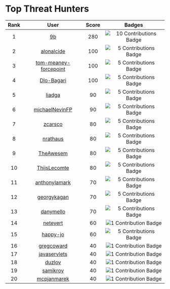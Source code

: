 # Top Threat Hunters 
|Rank|User|Score|Badges|
|:---:|:---:|:---:|:---:|
|1|[9b](www.github.com/9b) | 280 | ![10 Contributions Badge](https://sentineltelemetry.blob.core.windows.net/badgeimages/Frame%2025.png)|
|2|[alonalcide](www.github.com/alonalcide) | 100 | ![5 Contributions Badge](https://sentineltelemetry.blob.core.windows.net/badgeimages/Frame%2024.png)|
|3|[tom-meaney-forcepoint](www.github.com/tom-meaney-forcepoint) |100  | ![5 Contributions Badge](https://sentineltelemetry.blob.core.windows.net/badgeimages/Frame%2024.png)|
|4|[Dlo-Bagari](www.github.com/Dlo-Bagari) | 100 | ![5 Contributions Badge](https://sentineltelemetry.blob.core.windows.net/badgeimages/Frame%2024.png)|
|5|[liadga](www.github.com/liadga) | 90 | ![5 Contributions Badge](https://sentineltelemetry.blob.core.windows.net/badgeimages/Frame%2024.png)|
|6|[michaelNevinFP](www.github.com/michaelNevinFP) | 90 | ![5 Contributions Badge](https://sentineltelemetry.blob.core.windows.net/badgeimages/Frame%2024.png)|
|7|[zcarsco](www.github.com/zcarsco) | 80 | ![5 Contributions Badge](https://sentineltelemetry.blob.core.windows.net/badgeimages/Frame%2024.png)|
|8|[nrathaus](www.github.com/nrathaus) | 80 | ![5 Contributions Badge](https://sentineltelemetry.blob.core.windows.net/badgeimages/Frame%2024.png)|
|9|[TheAwesem](www.github.com/TheAwesem) | 80 | ![5 Contributions Badge](https://sentineltelemetry.blob.core.windows.net/badgeimages/Frame%2024.png)|
|10|[ThijsLecomte](www.github.com/ThijsLecomte) | 80 | ![5 Contributions Badge](https://sentineltelemetry.blob.core.windows.net/badgeimages/Frame%2024.png)|
|11|[anthonylamark](www.github.com/anthonylamark) | 70 | ![5 Contributions Badge](https://sentineltelemetry.blob.core.windows.net/badgeimages/Frame%2024.png)|
|12|[georgykagan](www.github.com/georgykagan) | 70 | ![5 Contributions Badge](https://sentineltelemetry.blob.core.windows.net/badgeimages/Frame%2024.png)|
|13|[danymello](www.github.com/danymello) | 70 | ![5 Contributions Badge](https://sentineltelemetry.blob.core.windows.net/badgeimages/Frame%2024.png)|
|14|[netevert](www.github.com/netevert) | 60 | ![1 Contribution Badge](https://sentineltelemetry.blob.core.windows.net/badgeimages/Frame%2023.png)|
|15|[happy-jo](www.github.com/happy-jo) | 60 | ![5 Contributions Badge](https://sentineltelemetry.blob.core.windows.net/badgeimages/Frame%2024.png)|
|16|[gregcoward](www.github.com/gregcoward) | 40 | ![1 Contribution Badge](https://sentineltelemetry.blob.core.windows.net/badgeimages/Frame%2023.png)|
|17|[javaservlets](www.github.com/javaservlets) | 40 | ![1 Contribution Badge](https://sentineltelemetry.blob.core.windows.net/badgeimages/Frame%2023.png)|
|18|[duzlov](www.github.com/duzlov) | 40 | ![1 Contribution Badge](https://sentineltelemetry.blob.core.windows.net/badgeimages/Frame%2023.png)|
|19|[samikroy](www.github.com/samikroy) | 40 | ![1 Contribution Badge](https://sentineltelemetry.blob.core.windows.net/badgeimages/Frame%2023.png)|
|20|[mcpjanmarek](www.github.com/mcpjanmarek) | 40 | ![1 Contribution Badge](https://sentineltelemetry.blob.core.windows.net/badgeimages/Frame%2023.png)|